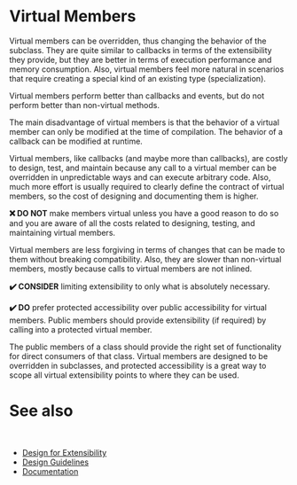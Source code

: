 # Virtual Members

Virtual members can be overridden, thus changing the behavior of the subclass. They are quite similar to callbacks in terms of the extensibility they provide, but they are better in terms of execution performance and memory consumption. Also, virtual members feel more natural in scenarios that require creating a special kind of an existing type (specialization).

Virtual members perform better than callbacks and events, but do not perform better than non-virtual methods.

The main disadvantage of virtual members is that the behavior of a virtual member can only be modified at the time of compilation. The behavior of a callback can be modified at runtime.

Virtual members, like callbacks (and maybe more than callbacks), are costly to design, test, and maintain because any call to a virtual member can be overridden in unpredictable ways and can execute arbitrary code. Also, much more effort is usually required to clearly define the contract of virtual members, so the cost of designing and documenting them is higher.

**❌ DO NOT** make members virtual unless you have a good reason to do so and you are aware of all the costs related to designing, testing, and maintaining virtual members.

Virtual members are less forgiving in terms of changes that can be made to them without breaking compatibility. Also, they are slower than non-virtual members, mostly because calls to virtual members are not inlined.

**✔️ CONSIDER** limiting extensibility to only what is absolutely necessary.

**✔️ DO** prefer protected accessibility over public accessibility for virtual members. Public members should provide extensibility (if required) by calling into a protected virtual member.

The public members of a class should provide the right set of functionality for direct consumers of that class. Virtual members are designed to be overridden in subclasses, and protected accessibility is a great way to scope all virtual extensibility points to where they can be used.

# See also
​
* [Design for Extensibility](/docs/documentation/design_guidelines/Designing%20for%20Extensibility)
* [Design Guidelines](/docs/documentation/design_guidelines)
* [Documentation](/docs/documentation)
